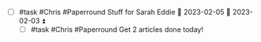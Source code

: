 - [ ] #task #Chris #Paperround Stuff for Sarah Eddie 📅 2023-02-05 🛫 2023-02-03 ⏫ 
	- [ ] #task #Chris #Paperround Get 2 articles done today!